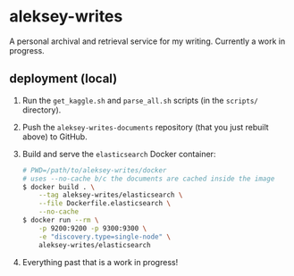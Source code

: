 # aleksey-writes

A personal archival and retrieval service for my writing. Currently a work in progress.

## deployment (local)

1. Run the `get_kaggle.sh` and `parse_all.sh` scripts (in the `scripts/` directory).
2. Push the `aleksey-writes-documents` repository (that you just rebuilt above) to GitHub.
3. Build and serve the `elasticsearch` Docker container:

    ```bash
    # PWD=/path/to/aleksey-writes/docker
    # uses --no-cache b/c the documents are cached inside the image
    $ docker build . \
        --tag aleksey-writes/elasticsearch \
        --file Dockerfile.elasticsearch \
        --no-cache
    $ docker run --rm \
        -p 9200:9200 -p 9300:9300 \
        -e "discovery.type=single-node" \
        aleksey-writes/elasticsearch
    ```

4. Everything past that is a work in progress!
